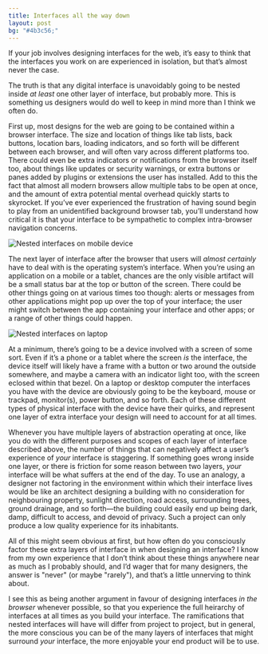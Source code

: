 ```yaml
---
title: Interfaces all the way down
layout: post
bg: "#4b3c56;"
---
```


If your job involves designing interfaces for the web, it’s easy to think that the interfaces you work on are experienced in isolation, but that’s almost never the case.

The truth is that any digital interface is unavoidably going to be nested inside *at least* one other layer of interface, but probably more. This is something us designers would do well to keep in mind more than I think we often do.

First up, most designs for the web are going to be contained within a browser interface. The size and location of things like tab lists, back buttons, location bars, loading indicators, and so forth will be different between each browser, and will often vary across different platforms too. There could even be extra indicators or notifications from the browser itself too, about things like updates or security warnings, or extra buttons or panes added by plugins or extensions the user has installed. Add to this the fact that almost all modern browsers allow multiple tabs to be open at once, and the amount of extra potential mental overhead quickly starts to skyrocket. If you’ve ever experienced the frustration of having sound begin to play from an unidentified background browser tab, you’ll understand how critical it is that your interface to be sympathetic to complex intra-browser navigation concerns.

![Nested interfaces on mobile device](https://f.cloud.github.com/assets/296432/1521369/6568af3e-4b91-11e3-9450-19b943b18fed.png)

The next layer of interface after the browser that users will *almost certainly* have to deal with is the operating system’s interface. When you’re using an application on a mobile or a tablet, chances are the only visible artifact will be a small status bar at the top or button of the screen. There could be other things going on at various times too though: alerts or messages from other applications might pop up over the top of your interface; the user might switch between the app containing your interface and other apps; or a range of other things could happen.

![Nested interfaces on laptop](https://f.cloud.github.com/assets/296432/1521530/00ca98a4-4b95-11e3-8b97-0fce889aaf2e.png)

At a minimum, there’s going to be a device involved with a screen of some sort. Even if it’s a phone or a tablet where the screen *is* the interface, the device itself will likely have a frame with a button or two around the outside somewhere, and maybe a camera with an indicator light too, with the screen eclosed within that bezel. On a laptop or desktop computer the interfaces you have with the device are obviously going to be the keyboard, mouse or trackpad, monitor(s), power button, and so forth. Each of these different types of physical interface with the device have their quirks, and represent one layer of extra interface your design will need to account for at all times.

Whenever you have multiple layers of abstraction operating at once, like you do with the different purposes and scopes of each layer of interface described above, the number of things that can negatively affect a user’s experience of *your* interface is staggering. If something goes wrong inside one layer, or there is friction for some reason between two layers, *your* interface will be what suffers at the end of the day. To use an analogy, a designer not factoring in the environment within which their interface lives would be like an architect designing a building with no consideration for neighbouring property, sunlight direction, road access, surrounding trees, ground drainage, and so forth—the building could easily end up being dark, damp, difficult to access, and devoid of privacy. Such a project can only produce a low quality experience for its inhabitants.

All of this might seem obvious at first, but how often do you consciously factor these extra layers of interface in when designing an interface? I know from my own experience that I don’t think about these things anywhere near as much as I probably should, and I’d wager that for many designers, the answer is "never" (or maybe "rarely"), and that’s a little unnerving to think about.

I see this as being another argument in favour of designing interfaces *in the browser* whenever possible, so that you experience the full heirarchy of interfaces at all times as you build your interface. The ramifications that nested interfaces will have will differ from project to project, but in general, the more conscious you can be of the many layers of interfaces that might surround *your* interface, the more enjoyable your end product will be to use.
